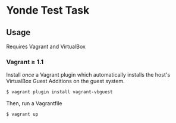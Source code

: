 # Yonde Test Task

## Usage

Requires Vagrant and VirtualBox

### Vagrant ≥ 1.1
Install *once* a Vagrant plugin which automatically installs the host's VirtualBox Guest Additions on the guest system.
```bash
$ vagrant plugin install vagrant-vbguest
```
Then, run a Vagrantfile
```bash
$ vagrant up
```